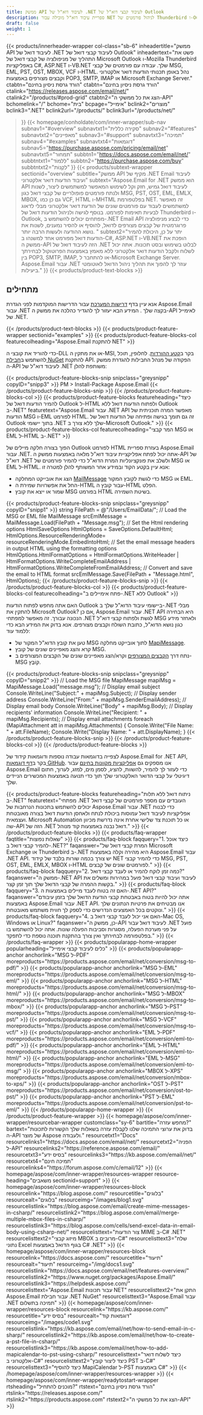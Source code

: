 ```yaml
---
title: ממשק API לעיבוד דוא"ל של .NET לעיבוד קבצי דוא"ל של Outlook
description: ספריית עיבוד דוא"ל מובילה עבור NET לניהול פורמטים של Thunderbird ו-Outlook כולל MSG, EML ו-MBOX באמצעות פרוטוקולי SMPT, POP3 ו-IMAP.
draft: false
weight: 1
---
```

{{< products/innerheader-wrapper col-class="sb-6"
  inheadertitle="ממשק API לעיבוד דואל של .NET לעיבוד קבצי דואל של Outlook"
  inheadertext="פשט את התהליך של מניפולציה של קבצי דואל של Microsoft Outlook ו-Mozilla Thunderbird באפליקציות C#, ASP.NET ו-VB.NET שלך. עבודה עם פורמטים של קבצי MSG, EML, PST, OST, MBOX, VCF ו-HTML. נהל באופן תכנותי הודעות דואר אלקטרוני וקבצים מצורפים באמצעות POP3, SMTP, IMAP או Microsoft Exchange Server."
  ctabtn="הורד גרסת ניסיון בחינם"
  ctabtn="הורד גרסת ניסיון בחינם"
  ctalink="https://releases.aspose.com/email/net/"
  ctalink2="/products/#prod-grid"
  ctabtn2="הצג את כל ממשקי ה-API"
  bchomelink="/"
  bchome="בית"
  bcpage="אימייל"
  bclink2="מוצרים"
  bclink3=".NET"
  bclink2url="/products/"
  bclink3url="/products/net/"
  >}}
{{< homepage/conholdate/com/inner-wrapper/sub-nav 
subnav1="#overview"
subnavtxt1="סקירה כללית" 
subnav2="#features"
subnavtxt2="מאפיינים" 
subnav3="#support"
subnavtxt3="תמיכה" 
subnav4="#examples"
subnavtxt4="דוגמאות" 
subnav5="https://purchase.aspose.com/pricing/email/net"
subnavtxt5="תמחור" 
subbtn1="https://docs.aspose.com/email/net/"
subbtntxt1="לִלמוֹד"
subbtn2="https://purchase.aspose.com/buy"
subbtntxt2="לִקְנוֹת"
>}}
   {{< products/subtext-wrapper
   sectionid="overview"
   subtitle="ממשק API מקיף של .NET Email לעיבוד ועיבוד הודעות דואר אלקטרוני"
   subtext="Aspose.Email for .NET הוא ממשק API לעיבוד דואל גמיש, חזק וקל לשימוש המאפשר למשתמשים ליצור, לשנות ולנתח פורמטים פופולריים של קבצי דואל כגון MSG, PST, OST, EML, EMLX, MBOX, גם כן כמו VCF, HTML ו-MHTML בפלטפורמת NET. זה מאפשר למשתמשים לעבוד עם פורמטים שונים של הודעת דואר אלקטרוני מבלי לדאוג לבעיות תאימות לפורמט. בנוסף לגישה ולניהול הודעות דואל של Thunderbird ו-Outlook, מפתחים יכולים להשתמש ב-.NET Email API כדי לבצע מניפולציה פרוגרמטית של קבצים מצורפים לדואל, להוסיף או להסיר נמענים, לשנות את נושא ההודעה ולעשות הרבה יותר. "
   subtext2="יתר על כן, היכולת להמיר הודעות דואל מפורמט אחד למשנהו ב-C#, ASP.NET ו-VB.NET הופכת את ממשק ה-API הזה לעיבוד דואל של .NET לבלוט בשימוש ובסט תכונות. אתה יכול לשלוח ולקבל הודעות דואר אלקטרוני ללא מאמץ באמצעות הפרוטוקול לבחירתך בין POP3, SMTP, IMAP, או להתחבר ל-Microsoft Exchange Server. Aspose.Email עבור .NET עוזר לך להפוך את תהליך ניהול הדואל לאוטומטי ביעילות."
   >}} 
   {{< products/product-text-blocks >}}
   <h2>מתחילים</h2>
   <p>אנא עיין בדף <a href="https://docs.aspose.com/email/net/system-requirements/">דרישות המערכת</a> עבור הדרישות המוקדמות לפני הגדרת Aspose.Email עבור .NET בקצה שלך . המידע הבא יעזור לך להגדיר כהלכה את ממשק ה-API לאימייל של .NET.</p>
   {{< /products/product-text-blocks >}}
{{< products/product-feature-wrapper
sectionid="examples"
>}}
{{< products/product-feature-blocks-col
featurecolheading="Aspose.Email להתקנת NET"
>}}
<p>כדי להוריד את קובצי ה-DLL או את מתקין ה-MSI, בקר ב<a href="https://releases.aspose.com/email/net/">קטע ההורדות</a>. לחלופין, תוכל להשתמש ב<a href="https://www.nuget.org/packages/Aspose.Email/">חבילת NuGet</a> להתקנת API. הפקודה של מנהל החבילות להגדרת ממשק ה-API לעיבוד דוא"ל של .NET משותפת להלן:</p>
{{< products/product-feature-blocks-snip
snipclass="greysnipp"
copyID="snipp3"
>}}
PM > Install-Package Aspose.Email
{{< /products/product-feature-blocks-snip >}}
{{< /products/product-feature-blocks-col >}}
{{< products/product-feature-blocks
featureheading="כיצד להמיר הודעות דואל של Outlook ל-HTML ולפתוח הודעות דואל ללא Outlook ב-.NET"
featuretext="Aspose.Email עבור .NET API מאפשר המרה תוכניתית של הודעות MSG ו-EML לפורמט HTML. זה גם תומך בגישה ופתיחה של הודעות דואל של Outlook בתוך יישומי .NET שלך ללא צורך ב-Microsoft Outlook."
>}}  
{{< products/product-feature-blocks-col
featurecolheading="המר קבצי MSG או EML ל-HTML ב-.NET"
>}}
<p>הפוך בצורה חלקה מיילים של Outlook לפורמט HTML בעזרת ספריית Aspose.Email עבור .NET. אתה יכול לפתח אפליקציית עיבוד דוא"ל מלאה באמצעות ממשק ה-API של דוא"ל .NET ולשלב את פונקציונליות המרת הדוא"ל כדי להמיר פורמטים של MSG או EML ל-HTML. אנא עיין בקטע הקוד ובמידע אחר המשותף להלן למטרה זו:</p>
<ul>
   <li>הצג את אובייקט המחלקה <a href="https://reference.aspose.com/email/net/aspose.email/mailmessage/">MailMessage</a> כדי לגשת לקובץ המקור MSG או EML.</li>
   <li>החל את אפשרויות שמירת ה-HTML עבור קובץ ה-HTML הפלט.</li>
   <li>שמור או ייצא את קובץ MSG בפורמט HTML בשיטת השמירה.</li>
</ul>
{{< products/product-feature-blocks-snip
snipclass="greysnipp"
copyID="snipp1"
>}}
string FilePath = @"/Users/EmailData/";
// Load the MSG or EML file
MailMessage srcEmlMessage = MailMessage.Load(FilePath + "Message.msg");
// Set the Html rendering options
HtmlSaveOptions HtmlOptions = SaveOptions.DefaultHtml;
HtmlOptions.ResourceRenderingMode= resourceRenderingMode.EmbedIntoHtml;
// Set the email message headers in  output HTML using the formatting options
HtmlOptions.HtmlFormatOptions = HtmlFormatOptions.WriteHeader |
				HtmlFormatOptions.WriteCompleteEmailAddress |
				HtmlFormatOptions.WriteCompleteFromEmailAddress;
// Convert and save the email to HTML format
srcEmlMessage.Save(FilePath + "Message.html", HtmlOptions);
{{< /products/product-feature-blocks-snip >}}
{{< /products/product-feature-blocks-col >}}
{{< products/product-feature-blocks-col
featurecolheading="פתח אימיילים ב-.NET ללא Outlook"
>}}
<p>האם אתה מחפש לפתוח הודעות Outlook ביישומי עיבוד הדוא"ל שלך ב-.NET מבלי להתקין את Microsoft Outlook? אם כן, Aspose.Email עבור .NET API היא הבחירה הנכונה עבורך. זה מאפשר למפתחי .NET לגשת ולפתוח קבצי דוא"ל MSG ולאחזר מידע כגון נושא הדוא"ל, כתובת השולח וקבצים מצורפים. אנא בדוק את המידע הבא כדי ללמוד עוד:</p>
<ul>
   <li>טען את קובץ הדוא"ל המקור של MSG לתוך אובייקט מחלקה <a href="https://reference.aspose.com/email/net/aspose.email.mapi/mapimessage/">MapiMessage</a>.</li>
   <li>קרא והצג מאפיינים שונים של קובץ MSG.</li>
   <li>נתח דרך <a href="https://reference.aspose.com/email/net/aspose.email.mapi/mapimessageitembase/attachments">הקבצים המצורפים</a> וקרא/הצג מאפיינים שונים של הקבצים המצורפים ב-MSG קוֹבֶץ.</li>
</ul>
{{< products/product-feature-blocks-snip
snipclass="greysnipp"
copyID="snipp2"
>}}
// Load the MSG file
MapiMessage mapiMsg = MapiMessage.Load("message.msg");
// Display email subject
Console.WriteLine("Subject:" + mapiMsg.Subject);
// Display sender address
Console.WriteLine("From:" + mapiMsg.SenderEmailAddress);
// Display email body
Console.WriteLine("Body" + mapiMsg.Body);
// Display recipients' information
Console.WriteLine("Recipient: " + mapiMsg.Recipients);
// Display email attachments
foreach (MapiAttachment att in mapiMsg.Attachments)
{
     Console.Write("File Name: " + att.FileName);
     Console.Write("Display Name: " + att.DisplayName);
}
{{< /products/product-feature-blocks-snip >}}
{{< /products/product-feature-blocks-col >}}
{{< /products/product-feature-blocks >}}
   <p class="col-lg-12">לצפייה בדוגמאות עבודה נוספות ודוגמאות קידוד של Aspose.Email for .NET API, בקר ב<a href="https://github.com/aspose-email/Aspose.Email-for-.NET/tree/master/">דף דוגמאות GitHub</a>. אנו מספקים גם <a href="https://products.aspose.app/email/family">אפליקציות מקוונות בחינם</a> עבור Aspose.Email כדי לעזור לך להמיר, להשוות, להציג, לסמן מים, למזג, לערוך, חתום דיגיטלי על קבצי הדואר האלקטרוני שלך תוך כדי תנועה באמצעות המכשירים הניידים שלך.</p>
{{< products/product-feature-blocks
featureheading="ניתוח דואל ללא תלות ב-.NET"
featuretext="מפתחי .NET העובדים עם מספר פורמטים של קבצי דואל יכולים להשתמש בתכונות הנרחבות של Aspose.Email עבור .NET כדי לבנות אפליקציות לעיבוד דואל עמוסות ביכולת לנתח ולאחסן הודעות דואל בצורה מאובטחת ועצמאית. Microsoft Automation או כל תוכנת צד שלישי אחרת אינה נדרשת מכיוון שה-API הזה של .NET דואל נבנה באמצעות קוד מנוהל."
>}}
   {{< /products/product-feature-blocks >}}
   {{< products/faq-wrapper
   faqtitle="שאלות נפוצות"
>}}
   {{< products/faq-block
 faqquery="1. כיצד אוכל להמיר קבצי דואל ב-.NET?"
 faqanswer="המרת קבצי דואל של Microsoft Exchange או Thunderbird ב-.NET היא מהירה וקלה באמצעות Aspose.Email עבור .NET API. יש צורך בכמה שורות בלבד של קידוד NET כדי להמיר קבצי MSG, PST, OST, EML, EMLX, MBOX ו-HTML לפורמטים שונים של קבצים."
>}}
   {{< products/faq-block 
 faqquery="2. כמה זמן לוקח להמיר או לעבד קבצי דואל?"
 faqanswer="ממשק ה-.NET API לעיבוד ועיבוד קבצי דואל פועל במהירות ומשלים את בקשות ההמרה של קבצי הדואל שלך תוך זמן קצר."
>}}
   {{< products/faq-block
 faqquery="3. האם זה בטוח לעבד מיילים באמצעות ה-.NET API?"
 faqanswer="אתה יכול להיות בטוח באבטחת קבצי הודעת הדואל שלך בזמן עיבודם באמצעות Aspose.Email עבור .NET API. אנו מבטיחים את פרטיות הנתונים שלך ונוקטים בכל האמצעים הנדרשים כדי לספק לך חווית משתמש מאובטחת."
>}}
   {{< products/faq-block
 faqquery="4. האם אני יכול לעבד קבצי דואל ב-Mac OS, Windows או Linux?"
 faqanswer="כן, ממשק ה-API לעיבוד דואל עבור .NET פועל על פני מערכת הפעלה, מסגרות וסביבות הפעלה שונות. אתה יכול להשתמש בו בפלטפורמה לבחירתך ואין צורך בהתקנת תוכנה נוספת כדי לתפקד."
>}}
   {{< /products/faq-wrapper >}}
   {{< products/popularapp-home-wrapper
   popularheading="כלים לעיבוד קבצי אימייל"
   >}}
   {{< products/popularapp-anchor
 anchorlink="MSG ל-PDF"
 moreproducts="https://products.aspose.com/email/net/conversion/msg-to-pdf/"
>}} 
   {{< products/popularapp-anchor
 anchorlink="MSG ל-EML"
 moreproducts="https://products.aspose.com/email/net/conversion/msg-to-eml/"
>}} 
   {{< products/popularapp-anchor
 anchorlink="MSG ל-HTML"
 moreproducts="https://products.aspose.com/email/net/conversion/msg-to-html/"
>}} 
   {{< products/popularapp-anchor
 anchorlink="MSG ל-MBOX"
 moreproducts="https://products.aspose.com/email/net/conversion/msg-to-mbox/"
>}} 
   {{< products/popularapp-anchor
 anchorlink="MSG ל-PST"
 moreproducts="https://products.aspose.com/email/net/conversion/msg-to-pst/"
>}} 
   {{< products/popularapp-anchor
 anchorlink="MSG ל-VCF"
 moreproducts="https://products.aspose.com/email/net/conversion/msg-to-vcf/"
>}} 
   {{< products/popularapp-anchor
 anchorlink="EML ל-PDF"
 moreproducts="https://products.aspose.com/email/net/conversion/eml-to-pdf/"
>}} 
   {{< products/popularapp-anchor
 anchorlink="EML ל-HTML"
 moreproducts="https://products.aspose.com/email/net/conversion/eml-to-html/"
>}} 
   {{< products/popularapp-anchor
 anchorlink="EML ל-MSG"
 moreproducts="https://products.aspose.com/email/net/conversion/eml-to-msg/"
>}} 
   {{< products/popularapp-anchor
 anchorlink="MBOX ל-XPS"
 moreproducts="https://products.aspose.com/email/net/conversion/mbox-to-xps/"
>}} 
   {{< products/popularapp-anchor
 anchorlink="OST ל-PST"
 moreproducts="https://products.aspose.com/email/net/conversion/ost-to-pst/"
>}}  
   {{< products/popularapp-anchor
 anchorlink="PST ל-EML"
 moreproducts="https://products.aspose.com/email/net/conversion/pst-to-eml/"
 >}}
   {{< /products/popularapp-home-wrapper >}}
   {{< /products/product-feature-wrapper >}}
{{< homepage/aspose/com/inner-wrapper/resourcebar-wrapper
customclass="sy-6"
bartitle="מחפש עזרה?"
bartext="בדוק את ערוצי התמיכה שלנו לקבלת עזרה בשאלות שלך הקשורות לתכונות ה-API של מוצר Aspose ולעבודה."
 resourcetxt1="Docs"
 resourcelinks1="https://docs.aspose.com/email/net/"
 resourcetxt2="הפניה ל-API"
 resourcelinks2="https://reference.aspose.com/email/" 
 resourcetxt3="בסיס ידע"
 resourcelinks3="https://kb.aspose.com/email/net/"
 resourcetxt4="תמיכה חינם"
 resourcelinks4="https://forum.aspose.com/c/email/12"  >}}
{{< homepage/aspose/com/inner-wrapper/resources-wrapper
 resource-heading="משאבים sectionid=support"
>}}
{{< homepage/aspose/com/inner-wrapper/resources-block
 resourcelink="https://blog.aspose.com/"
 resourcetitle="בלוגים"
 resourcealt="בלוגים"
 resourceimg="/images/blog1.svg"
 resourcelistlink="https://blog.aspose.com/email/create-mime-messages-in-csharp/"
 resourcelistlink2="https://blog.aspose.com/email/merge-multiple-mbox-files-in-csharp/"
 resourcelistlink3="https://blog.aspose.com/cells/send-excel-data-in-email-body-using-csharp-net/"
 resourcelisttext="צור הודעות MIME ב-C# .NET"
 resourcelisttext2="מיזוג קבצי MBOX מרובים ב-C#"
 resourcelisttext3="שלח נתוני Excel בגוף הדואל באמצעות C# .NET"
>}}
{{< homepage/aspose/com/inner-wrapper/resources-block
 resourcelink="https://docs.aspose.com/"
 resourcetitle="תיעוד"
 resourcealt="תיעוד"
 resourceimg="/img/docs1.svg"
 resourcelistlink="https://docs.aspose.com/email/net/features-overview/"
 resourcelistlink2="https://www.nuget.org/packages/Aspose.Email/"
 resourcelistlink3="https://helpdesk.aspose.com/"
 resourcelisttext="Aspose.Email עבור תכונות NET"
 resourcelisttext2="התקן את Aspose.Email עבור חבילת .NET NuGet"
 resourcelisttext3="Aspose.Email עבור .NET תמיכה בתשלום"
>}}
{{< homepage/aspose/com/inner-wrapper/resources-block
 resourcelink="https://kb.aspose.com/"
 resourcetitle="בסיס ידע"
 resourcealt="דוגמאות קוד"
 resourceimg="/images/code1.svg"
 resourcelistlink="https://kb.aspose.com/email/net/how-to-send-email-in-c-sharp/"
 resourcelistlink2="https://kb.aspose.com/email/net/how-to-create-a-pst-file-in-csharp/"
 resourcelistlink3="https://kb.aspose.com/email/net/how-to-add-mapicalendar-to-pst-using-csharp/"
 resourcelisttext="כיצד לשלוח דואר אלקטרוני ב-C#"
resourcelisttext2="כיצד ליצור קובץ PST ב-C#"
resourcelisttext3="כיצד להוסיף MapiCalendar ל-PST באמצעות C#"
>}}
{{< /homepage/aspose/com/inner-wrapper/resources-wrapper >}}
{{< homepage/aspose/com/inner-wrapper/readytostart-wrapper
rtsheading="מוכנים להתחיל?"
rtstext="הורד גרסת ניסיון בחינם"
rtslink="https://releases.aspose.com/"
rtslink2="https://products.aspose.com"
rtstext2="הצג את כל ממשקי ה-API"
>}}
